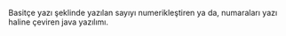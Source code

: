 Basitçe yazı şeklinde yazılan sayıyı numerikleştiren ya da, numaraları yazı haline çeviren java yazılımı. 
